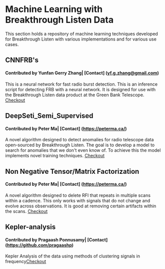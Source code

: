 # Machine Learning with Breakthrough Listen Data

This section holds a repository of machine learning techniques developed for Breakthrough Listen with various implementations and for various use cases. 

## CNNFRB's 
#### Contributed by Yunfan Gerry Zhang| [Contact] (yf.g.zhang@gmail.com)
This is a neural network for fast radio burst detection. This is an inference script for detecting FRB with a neural network. It is designed for use with the Breakthrough Listen data product at the Green Bank Telescope. [Checkout](CNNFRB/README.md)

## DeepSeti_Semi_Supervised
#### Contributed by Peter Ma| [Contact] (https://peterma.ca/)
A novel algorithm designed to detect anomalies for radio telescope data open-sourced by Breakthrough Listen. The goal is to develop a model to search for anomalies that we don't even know of. To achieve this the model implements novel training techniques. [Checkout](DeepSeti_Semi_Supervised/README.md)

## Non Negative Tensor/Matrix Factorization
#### Contributed by Peter Ma| [Contact] (https://peterma.ca/)
A novel algorithm designed to delete RFI that repeats in multiple scans within a cadence. This only works with signals that do not change and evolve across observations. It is good at removing certain artifacts within the scans. [Checkout](NTF_RFI_Isolation/README.md)

## Kepler-analysis
#### Contributed by Pragaash Ponnusamy| [Contact] (https://github.com/pragaashp)
Kepler Analysis of the data using methods of clustering signals in frequency[Checkout](Kepler-analysis/analysis.ipynb)
